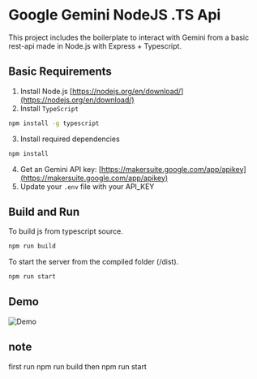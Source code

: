 # Google Gemini NodeJS .TS Api

This project includes the boilerplate to interact with Gemini from a basic rest-api made in Node.js with Express + Typescript.

## Basic Requirements

1. Install Node.js [https://nodejs.org/en/download/](https://nodejs.org/en/download/)
2. Install `TypeScript`

```sh
npm install -g typescript
```

3. Install required dependencies

```sh
npm install
```

4. Get an Gemini API key: [https://makersuite.google.com/app/apikey](https://makersuite.google.com/app/apikey)
5. Update your `.env` file with your API_KEY

## Build and Run

To build js from typescript source.

```sh
npm run build
```

To start the server from the compiled folder (/dist).

```sh
npm run start
```

## Demo

![Demo](run.gif)

## note
first run npm run build then npm run start